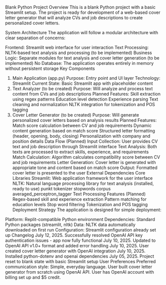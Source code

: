 Blank Python Project
Overview
This is a blank Python project with a basic Streamlit setup. The project is ready for development of a web-based cover letter generator that will analyze CVs and job descriptions to create personalized cover letters.

System Architecture
The application will follow a modular architecture with clear separation of concerns:

Frontend: Streamlit web interface for user interaction
Text Processing: NLTK-based text analysis and processing (to be implemented)
Business Logic: Separate modules for text analysis and cover letter generation (to be implemented)
No Database: The application operates entirely in memory without persistent storage
Key Components
1. Main Application (app.py)
Purpose: Entry point and UI layer
Technology: Streamlit
Current State: Basic Streamlit app with placeholder content
2. Text Analyzer (to be created)
Purpose: Will analyze and process text content from CVs and job descriptions
Planned Features:
Skill extraction using regex patterns
Education level detection
Experience parsing
Text cleaning and normalization
NLTK integration for tokenization and POS tagging
3. Cover Letter Generator (to be created)
Purpose: Will generate personalized cover letters based on analysis results
Planned Features:
Match score calculation between CV and job requirements
Dynamic content generation based on match score
Structured letter formatting (header, opening, body, closing)
Personalization with company and position details
Data Flow (Planned)
Input Collection: User provides CV text and job description through Streamlit interface
Text Analysis: Both texts are processed to extract skills, experience, and requirements
Match Calculation: Algorithm calculates compatibility score between CV and job requirements
Letter Generation: Cover letter is generated with appropriate tone and content based on match score
Output: Formatted cover letter is presented to the user
External Dependencies
Core Libraries
Streamlit: Web application framework for the user interface
NLTK: Natural language processing library for text analysis (installed, ready to use)
punkt tokenizer
stopwords corpus
averaged_perceptron_tagger
Text Processing Features (Planned)
Regex-based skill and experience extraction
Pattern matching for education levels
Stop word filtering
Tokenization and POS tagging
Deployment Strategy
The application is designed for simple deployment:

Platform: Replit-compatible Python environment
Dependencies: Standard Python packages (streamlit, nltk)
Data: NLTK data automatically downloaded on first run
Configuration: Streamlit configuration already set up
Changelog
July 12, 2025. Successfully resolved OpenAI API key authentication issues - app now fully functional
July 10, 2025. Updated to OpenAI API v1.0+ format and added error handling
July 10, 2025. User created cover letter generator with OpenAI integration
July 10, 2025. Installed python-dotenv and openai dependencies
July 05, 2025. Project reset to blank state with basic Streamlit setup
User Preferences
Preferred communication style: Simple, everyday language. User built cover letter generator from scratch using OpenAI API. User has OpenAI account with billing set up and $5 credit.

